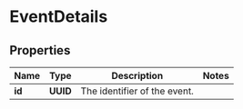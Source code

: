 

# EventDetails


## Properties

Name | Type | Description | Notes
------------ | ------------- | ------------- | -------------
**id** | **UUID** | The identifier of the event. | 



